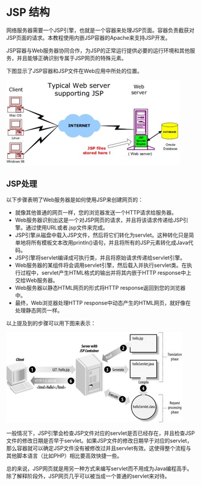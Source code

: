
# JSP 结构

网络服务器需要一个JSP引擎，也就是一个容器来处理JSP页面。容器负责截获对JSP页面的请求。本教程使用内嵌JSP容器的Apache来支持JSP开发。

JSP容器与Web服务器协同合作，为JSP的正常运行提供必要的运行环境和其他服务，并且能够正确识别专属于JSP网页的特殊元素。

下图显示了JSP容器和JSP文件在Web应用中所处的位置。

![](../img/jsp-arch.jpg)

## JSP处理

以下步骤表明了Web服务器是如何使用JSP来创建网页的：

*   就像其他普通的网页一样，您的浏览器发送一个HTTP请求给服务器。
*   Web服务器识别出这是一个对JSP网页的请求，并且将该请求传递给JSP引擎。通过使用URL或者.jsp文件来完成。
*   JSP引擎从磁盘中载入JSP文件，然后将它们转化为servlet。这种转化只是简单地将所有模板文本改用println()语句，并且将所有的JSP元素转化成Java代码。
*   JSP引擎将servlet编译成可执行类，并且将原始请求传递给servlet引擎。
*   Web服务器的某组件将会调用servlet引擎，然后载入并执行servlet类。在执行过程中，servlet产生HTML格式的输出并将其内嵌于HTTP response中上交给Web服务器。
*   Web服务器以静态HTML网页的形式将HTTP response返回到您的浏览器中。
*   最终，Web浏览器处理HTTP response中动态产生的HTML网页，就好像在处理静态网页一样。

以上提及到的步骤可以用下图来表示：

![](../img/jsp-processing.jpg)

一般情况下，JSP引擎会检查JSP文件对应的servlet是否已经存在，并且检查JSP文件的修改日期是否早于servlet。如果JSP文件的修改日期早于对应的servlet，那么容器就可以确定JSP文件没有被修改过并且servlet有效。这使得整个流程与其他脚本语言（比如PHP）相比要高效快捷一些。

总的来说，JSP网页就是用另一种方式来编写servlet而不用成为Java编程高手。除了解释阶段外，JSP网页几乎可以被当成一个普通的servlet来对待。


